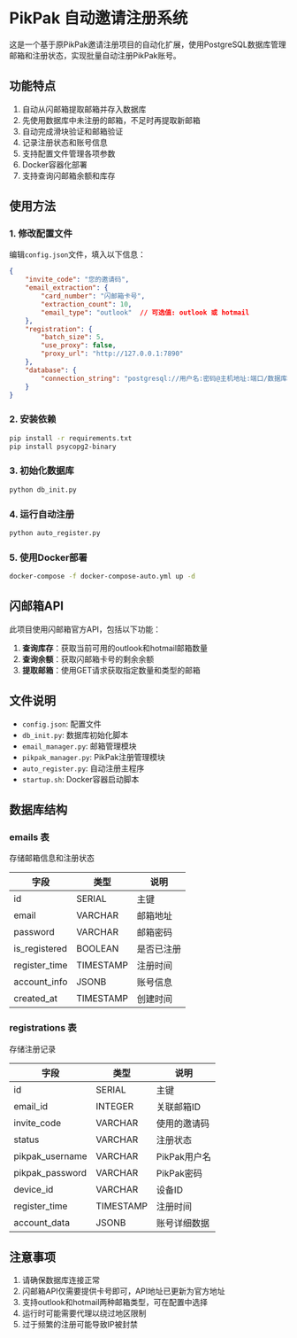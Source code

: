 # PikPak 自动邀请注册系统

这是一个基于原PikPak邀请注册项目的自动化扩展，使用PostgreSQL数据库管理邮箱和注册状态，实现批量自动注册PikPak账号。

## 功能特点

1. 自动从闪邮箱提取邮箱并存入数据库
2. 先使用数据库中未注册的邮箱，不足时再提取新邮箱
3. 自动完成滑块验证和邮箱验证
4. 记录注册状态和账号信息
5. 支持配置文件管理各项参数
6. Docker容器化部署
7. 支持查询闪邮箱余额和库存

## 使用方法

### 1. 修改配置文件

编辑`config.json`文件，填入以下信息：

```json
{
    "invite_code": "您的邀请码",
    "email_extraction": {
        "card_number": "闪邮箱卡号",
        "extraction_count": 10,
        "email_type": "outlook"  // 可选值: outlook 或 hotmail
    },
    "registration": {
        "batch_size": 5,
        "use_proxy": false,
        "proxy_url": "http://127.0.0.1:7890"
    },
    "database": {
        "connection_string": "postgresql://用户名:密码@主机地址:端口/数据库名"
    }
}
```

### 2. 安装依赖

```bash
pip install -r requirements.txt
pip install psycopg2-binary
```

### 3. 初始化数据库

```bash
python db_init.py
```

### 4. 运行自动注册

```bash
python auto_register.py
```

### 5. 使用Docker部署

```bash
docker-compose -f docker-compose-auto.yml up -d
```

## 闪邮箱API

此项目使用闪邮箱官方API，包括以下功能：

1. **查询库存**：获取当前可用的outlook和hotmail邮箱数量
2. **查询余额**：获取闪邮箱卡号的剩余余额
3. **提取邮箱**：使用GET请求获取指定数量和类型的邮箱

## 文件说明

- `config.json`: 配置文件
- `db_init.py`: 数据库初始化脚本
- `email_manager.py`: 邮箱管理模块
- `pikpak_manager.py`: PikPak注册管理模块
- `auto_register.py`: 自动注册主程序
- `startup.sh`: Docker容器启动脚本

## 数据库结构

### emails 表

存储邮箱信息和注册状态

| 字段 | 类型 | 说明 |
|------|------|------|
| id | SERIAL | 主键 |
| email | VARCHAR | 邮箱地址 |
| password | VARCHAR | 邮箱密码 |
| is_registered | BOOLEAN | 是否已注册 |
| register_time | TIMESTAMP | 注册时间 |
| account_info | JSONB | 账号信息 |
| created_at | TIMESTAMP | 创建时间 |

### registrations 表

存储注册记录

| 字段 | 类型 | 说明 |
|------|------|------|
| id | SERIAL | 主键 |
| email_id | INTEGER | 关联邮箱ID |
| invite_code | VARCHAR | 使用的邀请码 |
| status | VARCHAR | 注册状态 |
| pikpak_username | VARCHAR | PikPak用户名 |
| pikpak_password | VARCHAR | PikPak密码 |
| device_id | VARCHAR | 设备ID |
| register_time | TIMESTAMP | 注册时间 |
| account_data | JSONB | 账号详细数据 |

## 注意事项

1. 请确保数据库连接正常
2. 闪邮箱API仅需要提供卡号即可，API地址已更新为官方地址
3. 支持outlook和hotmail两种邮箱类型，可在配置中选择
4. 运行时可能需要代理以绕过地区限制
5. 过于频繁的注册可能导致IP被封禁